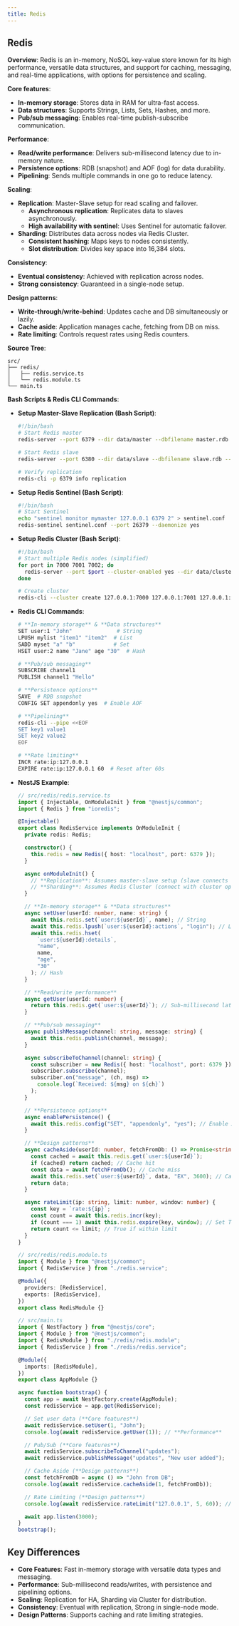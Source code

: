```yaml
---
title: Redis
---
```


## Redis

**Overview**: Redis is an in-memory, NoSQL key-value store known for its high performance, versatile data structures, and support for caching, messaging, and real-time applications, with options for persistence and scaling.

**Core features**:

- **In-memory storage**: Stores data in RAM for ultra-fast access.
- **Data structures**: Supports Strings, Lists, Sets, Hashes, and more.
- **Pub/sub messaging**: Enables real-time publish-subscribe communication.

**Performance**:

- **Read/write performance**: Delivers sub-millisecond latency due to in-memory nature.
- **Persistence options**: RDB (snapshot) and AOF (log) for data durability.
- **Pipelining**: Sends multiple commands in one go to reduce latency.

**Scaling**:

- **Replication**: Master-Slave setup for read scaling and failover.
  - **Asynchronous replication**: Replicates data to slaves asynchronously.
  - **High availability with sentinel**: Uses Sentinel for automatic failover.
- **Sharding**: Distributes data across nodes via Redis Cluster.
  - **Consistent hashing**: Maps keys to nodes consistently.
  - **Slot distribution**: Divides key space into 16,384 slots.

**Consistency**:

- **Eventual consistency**: Achieved with replication across nodes.
- **Strong consistency**: Guaranteed in a single-node setup.

**Design patterns**:

- **Write-through/write-behind**: Updates cache and DB simultaneously or lazily.
- **Cache aside**: Application manages cache, fetching from DB on miss.
- **Rate limiting**: Controls request rates using Redis counters.

**Source Tree**:

```
src/
├── redis/
│   ├── redis.service.ts
│   └── redis.module.ts
└── main.ts
```

**Bash Scripts & Redis CLI Commands**:

- **Setup Master-Slave Replication (Bash Script)**:

  ```bash
  #!/bin/bash
  # Start Redis master
  redis-server --port 6379 --dir data/master --dbfilename master.rdb --daemonize yes

  # Start Redis slave
  redis-server --port 6380 --dir data/slave --dbfilename slave.rdb --slaveof localhost 6379 --daemonize yes

  # Verify replication
  redis-cli -p 6379 info replication
  ```

- **Setup Redis Sentinel (Bash Script)**:

  ```bash
  #!/bin/bash
  # Start Sentinel
  echo "sentinel monitor mymaster 127.0.0.1 6379 2" > sentinel.conf
  redis-sentinel sentinel.conf --port 26379 --daemonize yes
  ```

- **Setup Redis Cluster (Bash Script)**:

  ```bash
  #!/bin/bash
  # Start multiple Redis nodes (simplified)
  for port in 7000 7001 7002; do
    redis-server --port $port --cluster-enabled yes --dir data/cluster$port --daemonize yes
  done

  # Create cluster
  redis-cli --cluster create 127.0.0.1:7000 127.0.0.1:7001 127.0.0.1:7002 --cluster-replicas 0
  ```

- **Redis CLI Commands**:

  ```bash
  # **In-memory storage** & **Data structures**
  SET user:1 "John"              # String
  LPUSH mylist "item1" "item2"  # List
  SADD myset "a" "b"            # Set
  HSET user:2 name "Jane" age "30"  # Hash

  # **Pub/sub messaging**
  SUBSCRIBE channel1
  PUBLISH channel1 "Hello"

  # **Persistence options**
  SAVE  # RDB snapshot
  CONFIG SET appendonly yes  # Enable AOF

  # **Pipelining**
  redis-cli --pipe <<EOF
  SET key1 value1
  SET key2 value2
  EOF

  # **Rate limiting**
  INCR rate:ip:127.0.0.1
  EXPIRE rate:ip:127.0.0.1 60  # Reset after 60s
  ```

- **NestJS Example**:

  ```typescript
  // src/redis/redis.service.ts
  import { Injectable, OnModuleInit } from "@nestjs/common";
  import { Redis } from "ioredis";

  @Injectable()
  export class RedisService implements OnModuleInit {
    private redis: Redis;

    constructor() {
      this.redis = new Redis({ host: "localhost", port: 6379 });
    }

    async onModuleInit() {
      // **Replication**: Assumes master-slave setup (slave connects via SLAVEOF)
      // **Sharding**: Assumes Redis Cluster (connect with cluster options if needed)
    }

    // **In-memory storage** & **Data structures**
    async setUser(userId: number, name: string) {
      await this.redis.set(`user:${userId}`, name); // String
      await this.redis.lpush(`user:${userId}:actions`, "login"); // List
      await this.redis.hset(
        `user:${userId}:details`,
        "name",
        name,
        "age",
        "30"
      ); // Hash
    }

    // **Read/write performance**
    async getUser(userId: number) {
      return this.redis.get(`user:${userId}`); // Sub-millisecond latency
    }

    // **Pub/sub messaging**
    async publishMessage(channel: string, message: string) {
      await this.redis.publish(channel, message);
    }

    async subscribeToChannel(channel: string) {
      const subscriber = new Redis({ host: "localhost", port: 6379 });
      subscriber.subscribe(channel);
      subscriber.on("message", (ch, msg) =>
        console.log(`Received: ${msg} on ${ch}`)
      );
    }

    // **Persistence options**
    async enablePersistence() {
      await this.redis.config("SET", "appendonly", "yes"); // Enable AOF
    }

    // **Design patterns**
    async cacheAside(userId: number, fetchFromDb: () => Promise<string>) {
      const cached = await this.redis.get(`user:${userId}`);
      if (cached) return cached; // Cache hit
      const data = await fetchFromDb(); // Cache miss
      await this.redis.set(`user:${userId}`, data, "EX", 3600); // Cache for 1 hour
      return data;
    }

    async rateLimit(ip: string, limit: number, window: number) {
      const key = `rate:${ip}`;
      const count = await this.redis.incr(key);
      if (count === 1) await this.redis.expire(key, window); // Set TTL on first request
      return count <= limit; // True if within limit
    }
  }

  // src/redis/redis.module.ts
  import { Module } from "@nestjs/common";
  import { RedisService } from "./redis.service";

  @Module({
    providers: [RedisService],
    exports: [RedisService],
  })
  export class RedisModule {}

  // src/main.ts
  import { NestFactory } from "@nestjs/core";
  import { Module } from "@nestjs/common";
  import { RedisModule } from "./redis/redis.module";
  import { RedisService } from "./redis/redis.service";

  @Module({
    imports: [RedisModule],
  })
  export class AppModule {}

  async function bootstrap() {
    const app = await NestFactory.create(AppModule);
    const redisService = app.get(RedisService);

    // Set user data (**Core features**)
    await redisService.setUser(1, "John");
    console.log(await redisService.getUser(1)); // **Performance**

    // Pub/Sub (**Core features**)
    await redisService.subscribeToChannel("updates");
    await redisService.publishMessage("updates", "New user added");

    // Cache Aside (**Design patterns**)
    const fetchFromDb = async () => "John from DB";
    console.log(await redisService.cacheAside(1, fetchFromDb));

    // Rate Limiting (**Design patterns**)
    console.log(await redisService.rateLimit("127.0.0.1", 5, 60)); // 5 requests per minute

    await app.listen(3000);
  }
  bootstrap();
  ```

## Key Differences

- **Core Features**: Fast in-memory storage with versatile data types and messaging.
- **Performance**: Sub-millisecond reads/writes, with persistence and pipelining options.
- **Scaling**: Replication for HA, Sharding via Cluster for distribution.
- **Consistency**: Eventual with replication, Strong in single-node mode.
- **Design Patterns**: Supports caching and rate limiting strategies.
